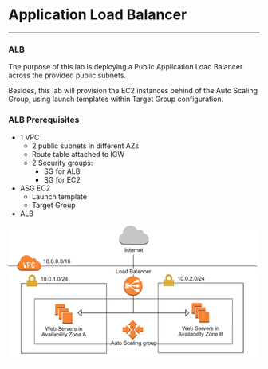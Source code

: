# Application Load Balancer
---
### ALB

The purpose of this lab is deploying a Public Application Load Balancer across the provided public subnets.

Besides, this lab will provision the EC2 instances behind of the Auto Scaling Group, using launch templates within Target Group configuration.

### ALB Prerequisites

- 1 VPC
  - 2 public subnets in different AZs
  - Route table attached to IGW
  - 2 Security groups:
    - SG for ALB
    - SG for EC2
- ASG EC2
  - Launch template
  - Target Group
- ALB


![ALB](./img/alb_architecture.png)

